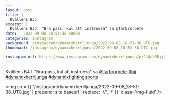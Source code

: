 ```yaml
---
layout: post
title: |
  Kvällens BJJ
excerpt: |
  Kvällens BJJ. "Bra pass, kul att instruera" sa @farbrorpete   
date:   2022-09-08 18:51:38 +0000
categories: instagram
background: /instagram/dynamixherrljunga/2022-09-08_18-51-38_UTC.jpg
thumbnail: /instagram/dynamixherrljunga/2022-09-08_18-51-38_UTC.jpg

instagram_url: https://www.instagram.com/dynamixherrljunga/p/CiQabSRjj6I
---
```

Kvällens BJJ. "Bra pass, kul att instruera" sa [@farbrorpete](https://www.instagram.com/farbrorpete/) [#bjj](https://www.instagram.com/explore/tags/bjj/) [#dynamixherrljunga](https://www.instagram.com/explore/tags/dynamixherrljunga/) [#dynamixfightingsports](https://www.instagram.com/explore/tags/dynamixfightingsports/)



<img src='{{ '/instagram/dynamixherrljunga/2022-09-08_18-51-38_UTC.jpg' | prepend: site.baseurl | replace: '//', '/' }}' class='img-fluid' />
